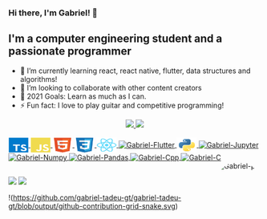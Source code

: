 ### Hi there, I'm Gabriel! 👋
## I'm a computer engineering student and a passionate programmer

-   🌱 I’m currently learning react, react native, flutter, data structures and algorithms!
-   👯 I’m looking to collaborate with other content creators
-   🥅 2021 Goals: Learn as much as I can.
-   ⚡ Fun fact: I love to play guitar and competitive programming!

<div align="center">
  <a href="https://github.com/gabriel-tadeu-gt">
  <img height="172em" src="https://github-readme-stats.vercel.app/api?username=gabriel-tadeu-gt&show_icons=true&theme=dracula&include_all_commits=true&count_private=true"/>
  <img height="172em" src="https://github-readme-stats.vercel.app/api/top-langs/?username=gabriel-tadeu-gt&layout=compact&langs_count=7&theme=dracula"/>
</div>
<div style="display: inline_block"><br>
  <img align="center" alt="Gabriel-Ts" height="30" width="40" src="https://raw.githubusercontent.com/devicons/devicon/master/icons/typescript/typescript-plain.svg">
  <img align="center" alt="Gabriel-Js" height="30" width="40" src="https://raw.githubusercontent.com/devicons/devicon/master/icons/javascript/javascript-plain.svg">
  <img align="center" alt="Gabriel-HTML" height="30" width="40" src="https://raw.githubusercontent.com/devicons/devicon/master/icons/html5/html5-original.svg">
  <img align="center" alt="Gabriel-CSS" height="30" width="40" src="https://raw.githubusercontent.com/devicons/devicon/master/icons/css3/css3-original.svg">
   <img align="center" alt="Gabriel-React" height="30" width="40" src="https://raw.githubusercontent.com/devicons/devicon/master/icons/react/react-original.svg">
  <img align="center" alt="Gabriel-Flutter" height="30" width="40" src="https://cdn.jsdelivr.net/gh/devicons/devicon/icons/flutter/flutter-original.svg" />
  <img align="center" alt="Gabriel-Python" height="30" width="40" src="https://raw.githubusercontent.com/devicons/devicon/master/icons/python/python-original.svg">
   <img align="center" alt="Gabriel-Jupyter" height="30" width="40" src="https://cdn.jsdelivr.net/gh/devicons/devicon/icons/jupyter/jupyter-original.svg" />
  <img align="center" alt="Gabriel-Numpy" height="30" width="40"  src="https://cdn.jsdelivr.net/gh/devicons/devicon/icons/numpy/numpy-original.svg" />
  <img align="center" alt="Gabriel-Pandas" height="30" width="40" src="https://cdn.jsdelivr.net/gh/devicons/devicon/icons/pandas/pandas-original.svg" />

  <img align="center" alt="Gabriel-Cpp" height="30" width="40" src="https://cdn.jsdelivr.net/gh/devicons/devicon/icons/cplusplus/cplusplus-original.svg" />
  <img align="center" alt="Gabriel-C" height="30" width="40" src="https://cdn.jsdelivr.net/gh/devicons/devicon/icons/c/c-original.svg" />

  <img align="right" alt="Gabriel-pic" height="150" style="border-radius:50px;" src="https://instagram.fgyn18-1.fna.fbcdn.net/v/t51.2885-19/s150x150/248163127_411442667044131_705784331485033447_n.jpg?_nc_ht=instagram.fgyn18-1.fna.fbcdn.net&_nc_cat=103&_nc_ohc=fjoJgnKg13EAX_N2K-h&edm=ABfd0MgBAAAA&ccb=7-4&oh=897a0bd9d4ee08e4efdb3c6de1295af5&oe=61A0AB77&_nc_sid=7bff83">
</div>
  
  ##
 
<div> 
  <a href="https://instagram.com/gabtgdiniz" target="_blank"><img src="https://img.shields.io/badge/-Instagram-%23E4405F?style=for-the-badge&logo=instagram&logoColor=white" target="_blank"></a>
  <a href="https://www.linkedin.com/in/gabriel-tadeu-gonzaga-diniz/" target="_blank"><img src="https://img.shields.io/badge/-LinkedIn-%230077B5?style=for-the-badge&logo=linkedin&logoColor=white" target="_blank"></a> 
 
  !(https://github.com/gabriel-tadeu-gt/gabriel-tadeu-gt/blob/output/github-contribution-grid-snake.svg)
 
</div>
